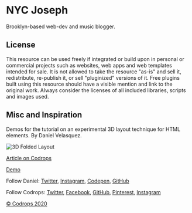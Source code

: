 # NYC Joseph

Brooklyn-based web-dev and music blogger.

## License
This resource can be used freely if integrated or build upon in personal or commercial projects such as websites, web apps and web templates intended for sale. It is not allowed to take the resource "as-is" and sell it, redistribute, re-publish it, or sell "pluginized" versions of it. Free plugins built using this resource should have a visible mention and link to the original work. Always consider the licenses of all included libraries, scripts and images used.

## Misc and Inspiration

Demos for the tutorial on an experimental 3D layout technique for HTML elements. By Daniel Velasquez.

![3D Folded Layout](https://tympanus.net/codrops/wp-content/uploads/2020/01/FoldingDOM_featured.jpg)

[Article on Codrops](https://tympanus.net/codrops/?p=46441)

[Demo](http://tympanus.net/Tutorials/FoldingDOM/)

Follow Daniel: [Twitter](https://twitter.com/Anemolito), [Instagram](https://www.instagram.com/anemolito/), [Codepen](https://codepen.io/Anemolo/), [GitHub](https://github.com/Anemolo) 

Follow Codrops: [Twitter](http://www.twitter.com/codrops), [Facebook](http://www.facebook.com/codrops), [GitHub](https://github.com/codrops), [Pinterest](http://www.pinterest.com/codrops/), [Instagram](https://www.instagram.com/codropsss/)


[© Codrops 2020](http://www.codrops.com)





